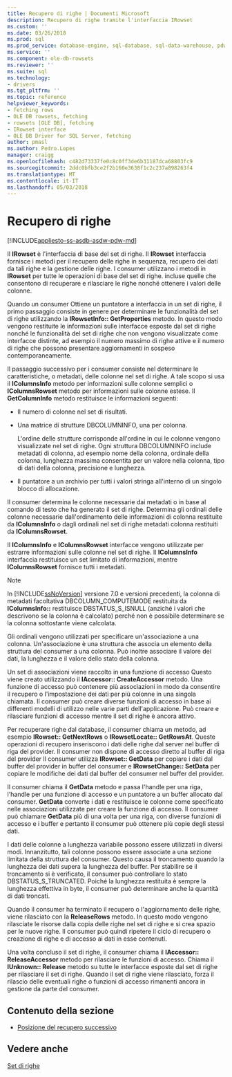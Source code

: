 ```yaml
---
title: Recupero di righe | Documenti Microsoft
description: Recupero di righe tramite l'interfaccia IRowset
ms.custom: ''
ms.date: 03/26/2018
ms.prod: sql
ms.prod_service: database-engine, sql-database, sql-data-warehouse, pdw
ms.service: ''
ms.component: ole-db-rowsets
ms.reviewer: ''
ms.suite: sql
ms.technology:
- drivers
ms.tgt_pltfrm: ''
ms.topic: reference
helpviewer_keywords:
- fetching rows
- OLE DB rowsets, fetching
- rowsets [OLE DB], fetching
- IRowset interface
- OLE DB Driver for SQL Server, fetching
author: pmasl
ms.author: Pedro.Lopes
manager: craigg
ms.openlocfilehash: c482d73337fe0c8c0ff3de6b31187dca68803fc9
ms.sourcegitcommit: 2ddc0bfb3ce2f2b160e3638f1c2c237a898263f4
ms.translationtype: MT
ms.contentlocale: it-IT
ms.lasthandoff: 05/03/2018
---
```

# <a name="fetching-rows"></a>Recupero di righe
[!INCLUDE[appliesto-ss-asdb-asdw-pdw-md](../../../includes/appliesto-ss-asdb-asdw-pdw-md.md)]

  Il **IRowset** è l'interfaccia di base del set di righe. Il **IRowset** interfaccia fornisce i metodi per il recupero delle righe in sequenza, recupero dei dati da tali righe e la gestione delle righe. I consumer utilizzano i metodi in **IRowset** per tutte le operazioni di base del set di righe. incluse quelle che consentono di recuperare e rilasciare le righe nonché ottenere i valori delle colonne.  
  
 Quando un consumer Ottiene un puntatore a interfaccia in un set di righe, il primo passaggio consiste in genere per determinare le funzionalità del set di righe utilizzando la **IRowsetInfo:: GetProperties** metodo. In questo modo vengono restituite le informazioni sulle interfacce esposte dal set di righe nonché le funzionalità del set di righe che non vengono visualizzate come interfacce distinte, ad esempio il numero massimo di righe attive e il numero di righe che possono presentare aggiornamenti in sospeso contemporaneamente.  
  
 Il passaggio successivo per i consumer consiste nel determinare le caratteristiche, o metadati, delle colonne nel set di righe. A tale scopo si usa il **IColumnsInfo** metodo per informazioni sulle colonne semplici o **IColumnsRowset** metodo per informazioni sulle colonne estese. Il **GetColumnInfo** metodo restituisce le informazioni seguenti:  
  
-   Il numero di colonne nel set di risultati.  
  
-   Una matrice di strutture DBCOLUMNINFO, una per colonna.  
  
     L'ordine delle strutture corrisponde all'ordine in cui le colonne vengono visualizzate nel set di righe. Ogni struttura DBCOLUMNINFO include metadati di colonna, ad esempio nome della colonna, ordinale della colonna, lunghezza massima consentita per un valore nella colonna, tipo di dati della colonna, precisione e lunghezza.  
  
-   Il puntatore a un archivio per tutti i valori stringa all'interno di un singolo blocco di allocazione.  
  
 Il consumer determina le colonne necessarie dai metadati o in base al comando di testo che ha generato il set di righe. Determina gli ordinali delle colonne necessarie dall'ordinamento delle informazioni di colonna restituite da **IColumnsInfo** o dagli ordinali nel set di righe metadati colonna restituiti da **IColumnsRowset**.  
  
 Il **IColumnsInfo** e **IColumnsRowset** interfacce vengono utilizzate per estrarre informazioni sulle colonne nel set di righe. Il **IColumnsInfo** interfaccia restituisce un set limitato di informazioni, mentre **IColumnsRowset** fornisce tutti i metadati.  
  
> [!NOTE]  
>  In [!INCLUDE[ssNoVersion](../../../includes/ssnoversion-md.md)] versione 7.0 e versioni precedenti, la colonna di metadati facoltativa DBCOLUMN_COMPUTEMODE restituita da **IColumnsInfo::** restituisce DBSTATUS_S_ISNULL (anziché i valori che descrivono se la colonna è calcolato) perché non è possibile determinare se la colonna sottostante viene calcolata.  
  
 Gli ordinali vengono utilizzati per specificare un'associazione a una colonna. Un'associazione è una struttura che associa un elemento della struttura del consumer a una colonna. Può inoltre associare il valore dei dati, la lunghezza e il valore dello stato della colonna.  
  
 Un set di associazioni viene raccolto in una funzione di accesso Questo viene creato utilizzando il **IAccessor:: CreateAccessor** metodo. Una funzione di accesso può contenere più associazioni in modo da consentire il recupero o l'impostazione dei dati per più colonne in una singola chiamata. Il consumer può creare diverse funzioni di accesso in base ai differenti modelli di utilizzo nelle varie parti dell'applicazione. Può creare e rilasciare funzioni di accesso mentre il set di righe è ancora attivo.  
  
 Per recuperare righe dal database, il consumer chiama un metodo, ad esempio **IRowset:: GetNextRows** o **IRowsetLocate:: GetRowsAt**. Queste operazioni di recupero inseriscono i dati delle righe dal server nel buffer di riga del provider. Il consumer non dispone di accesso diretto al buffer di riga del provider Il consumer utilizza **IRowset:: GetData** per copiare i dati dal buffer del provider in buffer del consumer e **IRowsetChange:: SetData** per copiare le modifiche dei dati dal buffer del consumer nel buffer del provider.  
  
 Il consumer chiama il **GetData** metodo e passa l'handle per una riga, l'handle per una funzione di accesso e un puntatore a un buffer allocato dal consumer. **GetData** converte i dati e restituisce le colonne come specificato nelle associazioni utilizzate per creare la funzione di accesso. Il consumer può chiamare **GetData** più di una volta per una riga, con diverse funzioni di accesso e i buffer e pertanto il consumer può ottenere più copie degli stessi dati.  
  
 I dati delle colonne a lunghezza variabile possono essere utilizzati in diversi modi. Innanzitutto, tali colonne possono essere associate a una sezione limitata della struttura del consumer. Questo causa il troncamento quando la lunghezza dei dati supera la lunghezza del buffer. Per stabilire se il troncamento si è verificato, il consumer può controllare lo stato DBSTATUS_S_TRUNCATED. Poiché la lunghezza restituita è sempre la lunghezza effettiva in byte, il consumer può determinare anche la quantità di dati troncati.  
  
 Quando il consumer ha terminato il recupero o l'aggiornamento delle righe, viene rilasciato con la **ReleaseRows** metodo. In questo modo vengono rilasciate le risorse dalla copia delle righe nel set di righe e si crea spazio per le nuove righe. Il consumer può quindi ripetere il ciclo di recupero o creazione di righe e di accesso ai dati in esse contenuti.  
  
 Una volta concluso il set di righe, il consumer chiama il **IAccessor:: ReleaseAccessor** metodo per rilasciare le funzioni di accesso. Chiama il **IUnknown:: Release** metodo su tutte le interfacce esposte dal set di righe per rilasciare il set di righe. Quando il set di righe viene rilasciato, forza il rilascio delle eventuali righe o funzioni di accesso rimanenti ancora in gestione da parte del consumer.  
  
## <a name="in-this-section"></a>Contenuto della sezione  
  
-   [Posizione del recupero successivo](../../oledb/ole-db-rowsets/fetching-rows-next-fetch-position.md)  
  
## <a name="see-also"></a>Vedere anche  
 [Set di righe](../../oledb/ole-db-rowsets/rowsets.md)  
  
  

